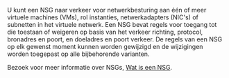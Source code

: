 U kunt een NSG naar verkeer voor netwerkbesturing aan één of meer virtuele machines (VMs), rol instanties, netwerkadapters (NIC's) of subnetten in het virtuele netwerk. Een NSG bevat regels voor toegang tot die toestaan of weigeren op basis van het verkeer richting, protocol, bronadres en poort, en doeladres en poort verkeer. De regels van een NSG op elk gewenst moment kunnen worden gewijzigd en de wijzigingen worden toegepast op alle bijbehorende varianten.

Bezoek voor meer informatie over NSGs, [Wat is een NSG](../articles/virtual-network/virtual-networks-nsg.md).
